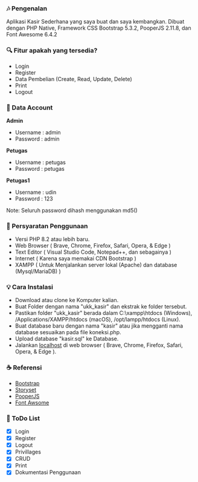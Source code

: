 ### 🎶 Pengenalan
Aplikasi Kasir Sederhana yang saya buat dan saya kembangkan. Dibuat dengan PHP Native, Framework CSS Bootstrap 5.3.2, PooperJS 2.11.8, dan Font Awesome 6.4.2
	
	
### 🔍 Fitur apakah yang tersedia?
* Login
* Register
* Data Pembelian (Create, Read, Update, Delete)
* Print
* Logout

### 👥 Data Account
**Admin**
* Username : admin
* Password : admin

**Petugas**
* Username : petugas
* Password : petugas

**Petugas1**
* Username : udin
* Password : 123

Note: Seluruh password dihash menggunakan md5()

### 📝 Persyaratan Penggunaan
* Versi PHP 8.2 atau lebih baru.
* Web Browser ( Brave, Chrome, Firefox, Safari, Opera, & Edge )
* Text Editor ( Visual Studio Code, Notepad++, dan sebagainya )
* Internet ( Karena saya memakai CDN Bootstrap )
* XAMPP ( Untuk Menjalankan server lokal (Apache) dan database (Mysql/MariaDB) )

### 💡 Cara Instalasi 
* Download atau clone ke Komputer kalian.
* Buat Folder dengan nama "ukk_kasir" dan ekstrak ke folder tersebut.
* Pastikan folder "ukk_kasir" berada dalam C:\xampp\htdocs (Windows), /Applications/XAMPP/htdocs (macOS), /opt/lampp/htdocs (Linux).
* Buat database baru dengan nama "kasir" atau jika mengganti nama database sesuaikan pada file koneksi.php.
* Upload database "kasir.sql" ke Database.
* Jalankan [localhost](http://localhost/ukk_kasir) di web browser ( Brave, Chrome, Firefox, Safari, Opera, & Edge ).

### ☕ Referensi
* [Bootstrap](https://getbootstrap.com)
* [Storyset](https://storyset.com/)
* [PooperJS](https://floating-ui.com/?utm_source=popper.js.org)
* [Font Awsome](https://fontawesome.com/)

### 📜 ToDo List
- [x] Login
- [x] Register
- [x] Logout
- [x] Privillages
- [x] CRUD
- [x] Print 
- [x] Dokumentasi Penggunaan
